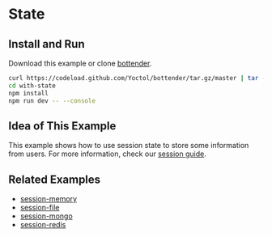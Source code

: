 
# State

## Install and Run

Download this example or clone [bottender](https://github.com/Yoctol/bottender).

```sh
curl https://codeload.github.com/Yoctol/bottender/tar.gz/master | tar -xz --strip=2 bottender-master/examples/with-state
cd with-state
npm install
npm run dev -- --console
```

## Idea of This Example

This example shows how to use session state to store some information from users. For more information, check our [session guide](https://bottender.js.org/docs/the-basics-session).

## Related Examples

- [session-memory](../session-memory)
- [session-file](../session-file)
- [session-mongo](../session-mongo)
- [session-redis](../session-redis)
